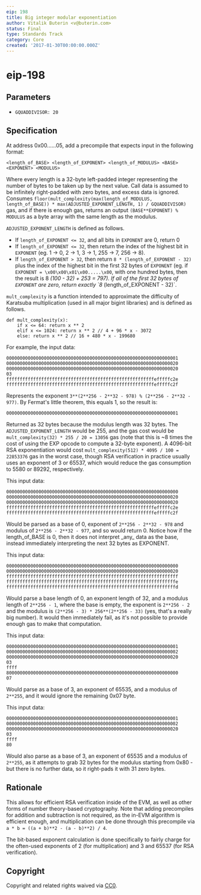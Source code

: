 ```yaml
---
eip: 198
title: Big integer modular exponentiation
author: Vitalik Buterin <v@buterin.com>
status: Final
type: Standards Track
category: Core
created: '2017-01-30T00:00:00.000Z'
---
```


# eip-198

## Parameters

* `GQUADDIVISOR: 20`

## Specification

At address 0x00......05, add a precompile that expects input in the following format:

```text
<length_of_BASE> <length_of_EXPONENT> <length_of_MODULUS> <BASE> <EXPONENT> <MODULUS>
```

Where every length is a 32-byte left-padded integer representing the number of bytes to be taken up by the next value. Call data is assumed to be infinitely right-padded with zero bytes, and excess data is ignored. Consumes `floor(mult_complexity(max(length_of_MODULUS, length_of_BASE)) * max(ADJUSTED_EXPONENT_LENGTH, 1) / GQUADDIVISOR)` gas, and if there is enough gas, returns an output `(BASE**EXPONENT) % MODULUS` as a byte array with the same length as the modulus.

`ADJUSTED_EXPONENT_LENGTH` is defined as follows.

* If `length_of_EXPONENT <= 32`, and all bits in `EXPONENT` are 0, return 0
* If `length_of_EXPONENT <= 32`, then return the index of the highest bit in `EXPONENT` \(eg. 1 -&gt; 0, 2 -&gt; 1, 3 -&gt; 1, 255 -&gt; 7, 256 -&gt; 8\).
* If `length_of_EXPONENT > 32`, then return `8 * (length_of_EXPONENT - 32)` plus the index of the highest bit in the first 32 bytes of `EXPONENT` \(eg. if `EXPONENT = \x00\x00\x01\x00.....\x00`, with one hundred bytes, then the result is 8  _\(100 - 32\) + 253 = 797\). If all of the first 32 bytes of `EXPONENT` are zero, return exactly \`8_  \(length\_of\_EXPONENT - 32\)\`.

`mult_complexity` is a function intended to approximate the difficulty of Karatsuba multiplication \(used in all major bigint libraries\) and is defined as follows.

```text
def mult_complexity(x):
    if x <= 64: return x ** 2
    elif x <= 1024: return x ** 2 // 4 + 96 * x - 3072
    else: return x ** 2 // 16 + 480 * x - 199680
```

For example, the input data:

```text
0000000000000000000000000000000000000000000000000000000000000001
0000000000000000000000000000000000000000000000000000000000000020
0000000000000000000000000000000000000000000000000000000000000020
03
fffffffffffffffffffffffffffffffffffffffffffffffffffffffefffffc2e
fffffffffffffffffffffffffffffffffffffffffffffffffffffffefffffc2f
```

Represents the exponent `3**(2**256 - 2**32 - 978) % (2**256 - 2**32 - 977)`. By Fermat's little theorem, this equals 1, so the result is:

```text
0000000000000000000000000000000000000000000000000000000000000001
```

Returned as 32 bytes because the modulus length was 32 bytes. The `ADJUSTED_EXPONENT_LENGTH` would be 255, and the gas cost would be `mult_complexity(32) * 255 / 20 = 13056` gas \(note that this is ~8 times the cost of using the EXP opcode to compute a 32-byte exponent\). A 4096-bit RSA exponentiation would cost `mult_complexity(512) * 4095 / 100 = 22853376` gas in the worst case, though RSA verification in practice usually uses an exponent of 3 or 65537, which would reduce the gas consumption to 5580 or 89292, respectively.

This input data:

```text
0000000000000000000000000000000000000000000000000000000000000000
0000000000000000000000000000000000000000000000000000000000000020
0000000000000000000000000000000000000000000000000000000000000020
fffffffffffffffffffffffffffffffffffffffffffffffffffffffefffffc2e
fffffffffffffffffffffffffffffffffffffffffffffffffffffffefffffc2f
```

Would be parsed as a base of 0, exponent of `2**256 - 2**32 - 978` and modulus of `2**256 - 2**32 - 977`, and so would return 0. Notice how if the length_of\_BASE is 0, then it does not interpret \_any_ data as the base, instead immediately interpreting the next 32 bytes as EXPONENT.

This input data:

```text
0000000000000000000000000000000000000000000000000000000000000000
0000000000000000000000000000000000000000000000000000000000000020
ffffffffffffffffffffffffffffffffffffffffffffffffffffffffffffffff
fffffffffffffffffffffffffffffffffffffffffffffffffffffffffffffffe
fffffffffffffffffffffffffffffffffffffffffffffffffffffffffffffffd
```

Would parse a base length of 0, an exponent length of 32, and a modulus length of `2**256 - 1`, where the base is empty, the exponent is `2**256 - 2` and the modulus is `(2**256 - 3) * 256**(2**256 - 33)` \(yes, that's a really big number\). It would then immediately fail, as it's not possible to provide enough gas to make that computation.

This input data:

```text
0000000000000000000000000000000000000000000000000000000000000001
0000000000000000000000000000000000000000000000000000000000000002
0000000000000000000000000000000000000000000000000000000000000020
03
ffff
8000000000000000000000000000000000000000000000000000000000000000
07
```

Would parse as a base of 3, an exponent of 65535, and a modulus of `2**255`, and it would ignore the remaining 0x07 byte.

This input data:

```text
0000000000000000000000000000000000000000000000000000000000000001
0000000000000000000000000000000000000000000000000000000000000002
0000000000000000000000000000000000000000000000000000000000000020
03
ffff
80
```

Would also parse as a base of 3, an exponent of 65535 and a modulus of `2**255`, as it attempts to grab 32 bytes for the modulus starting from 0x80 - but there is no further data, so it right-pads it with 31 zero bytes.

## Rationale

This allows for efficient RSA verification inside of the EVM, as well as other forms of number theory-based cryptography. Note that adding precompiles for addition and subtraction is not required, as the in-EVM algorithm is efficient enough, and multiplication can be done through this precompile via `a * b = ((a + b)**2 - (a - b)**2) / 4`.

The bit-based exponent calculation is done specifically to fairly charge for the often-used exponents of 2 \(for multiplication\) and 3 and 65537 \(for RSA verification\).

## Copyright

Copyright and related rights waived via [CC0](https://creativecommons.org/publicdomain/zero/1.0/).

